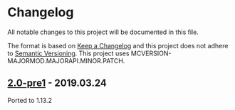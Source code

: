 # Changelog
All notable changes to this project will be documented in this file.

The format is based on [Keep a Changelog](http://keepachangelog.com/en/1.0.0/) and this project does not adhere to [Semantic Versioning](http://semver.org/spec/v2.0.0.html).
This project uses MCVERSION-MAJORMOD.MAJORAPI.MINOR.PATCH.

## [2.0-pre1](https://github.com/TheIllusiveC4/CustomFoV/compare/1.12.x...1766794396b10f1134b9cc488ef7263da8d9f6ff) - 2019.03.24
Ported to 1.13.2